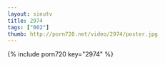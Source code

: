 ```yaml
--- 
layout: sieutv
title: 2974
tags: ["002"]
thumb: http://porn720.net/video/2974/poster.jpg
---
```

{% include porn720 key="2974" %} 
